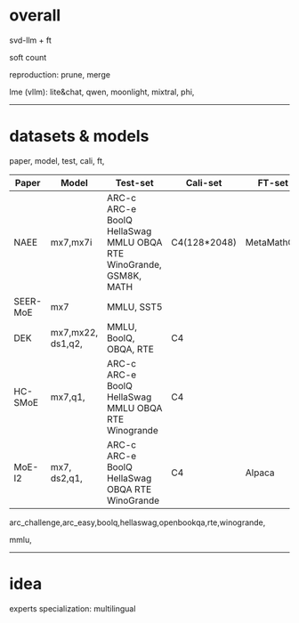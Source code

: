 # overall

svd-llm + ft

soft count

reproduction: prune, merge

lme (vllm): lite&chat, qwen, moonlight, mixtral, phi,

---

# datasets & models

paper, model, test, cali, ft,

| Paper | Model | Test-set | Cali-set | FT-set |
| --- | --- | --- | --- | --- |
| NAEE | mx7,mx7i | ARC-c ARC-e BoolQ HellaSwag MMLU OBQA RTE WinoGrande, GSM8K, MATH | C4(128*2048) | MetaMathQA |
| SEER-MoE | mx7 | MMLU, SST5 |     |     |
| DEK | mx7,mx22, ds1,q2, | MMLU, BoolQ, OBQA, RTE | C4  |     |
| HC-SMoE | mx7,q1, | ARC-c ARC-e BoolQ HellaSwag MMLU OBQA RTE Winogrande | C4  |     |
| MoE-I2 | mx7, ds2,q1, | ARC-c ARC-e BoolQ HellaSwag OBQA RTE WinoGrande | C4  | Alpaca |

arc_challenge,arc_easy,boolq,hellaswag,openbookqa,rte,winogrande,

mmlu,

---

# idea

experts specialization: multilingual